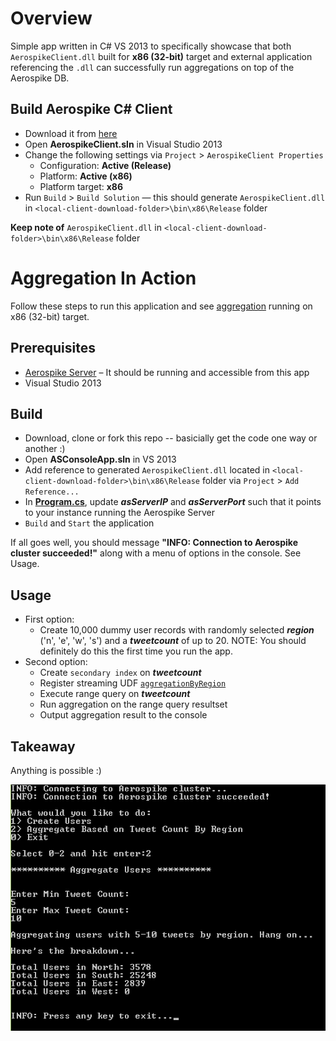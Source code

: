 # Overview
Simple app written in C# VS 2013 to specifically showcase that both `AerospikeClient.dll` built for **x86 (32-bit)** target and external application referencing the `.dll` can successfully run aggregations on top of the Aerospike DB. 

## Build Aerospike C# Client

- Download it from [here](http://www.aerospike.com/download/client/csharp/3.0.12/)
- Open **AerospikeClient.sln** in Visual Studio 2013
- Change the following settings via `Project` > `AerospikeClient Properties`
    + Configuration: **Active (Release)**
    + Platform: **Active (x86)** 
    + Platform target: **x86**
- Run `Build` > `Build Solution` &mdash; this should generate `AerospikeClient.dll` in `<local-client-download-folder>\bin\x86\Release` folder

**Keep note of** `AerospikeClient.dll` in `<local-client-download-folder>\bin\x86\Release` folder

# Aggregation In Action 

Follow these steps to run this application and see [aggregation](/ASConsoleApp/udf/aggregationByRegion.lua) running on x86 (32-bit) target.

## Prerequisites

- [Aerospike Server](http://www.aerospike.com/download/server/latest) – It should be running and accessible from this app
- Visual Studio 2013

## Build

- Download, clone or fork this repo -- basicially get the code one way or another :)
- Open **ASConsoleApp.sln** in VS 2013
- Add reference to generated `AerospikeClient.dll` located in `<local-client-download-folder>\bin\x86\Release` folder via `Project` > `Add Reference...`
- In [**Program.cs**](/ASConsoleApp/Program.cs), update ***asServerIP*** and ***asServerPort*** such that it points to your instance running the Aerospike Server
- `Build` and `Start` the application

If all goes well, you should message **"INFO: Connection to Aerospike cluster succeeded!"** along with a menu of options in the console. See Usage.

## Usage

- First option:
  - Create 10,000 dummy user records with randomly selected ***region*** ('n', 'e', 'w', 's') and a ***tweetcount*** of up to 20. NOTE: You should definitely do this the first time you run the app.
- Second option:
  - Create `secondary index` on ***tweetcount*** 
  - Register streaming UDF [`aggregationByRegion`](/ASConsoleApp/udf/aggregationByRegion.lua)
  - Execute range query on ***tweetcount***
  - Run aggregation on the range query resultset 
  - Output aggregation result to the console
  
## Takeaway

Anything is possible :)

![Check This Out](/ASConsoleApp/app_console.png?raw=true)
